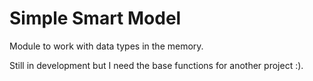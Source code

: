 # Simple Smart Model

Module to work with data types in the memory.

Still in development but I need the base functions for another project :).